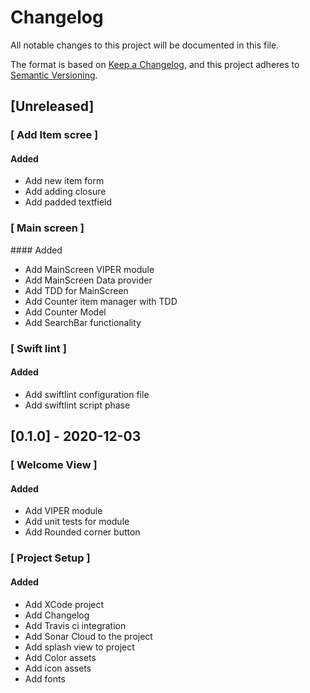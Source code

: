 # Changelog
All notable changes to this project will be documented in this file.

The format is based on [Keep a Changelog](https://keepachangelog.com/en/1.0.0/),
and this project adheres to [Semantic Versioning](https://semver.org/spec/v2.0.0.html).

## [Unreleased]

### [ Add Item scree ]

#### Added

* Add new item form
* Add adding closure
* Add padded textfield

### [ Main screen ]

#### Added

* Add MainScreen VIPER module
* Add MainScreen Data provider
* Add TDD for MainScreen
* Add Counter item manager with TDD
* Add Counter Model
* Add SearchBar functionality

### [ Swift lint ]

#### Added

* Add swiftlint configuration file
* Add swiftlint script phase

## [0.1.0] - 2020-12-03

### [ Welcome View ]

#### Added

* Add VIPER module
* Add unit tests for module
* Add Rounded corner button

### [ Project Setup ]

#### Added

- Add XCode project
- Add Changelog
- Add Travis ci integration
- Add Sonar Cloud to the project
- Add splash view to project
- Add Color assets
- Add icon assets
- Add fonts
